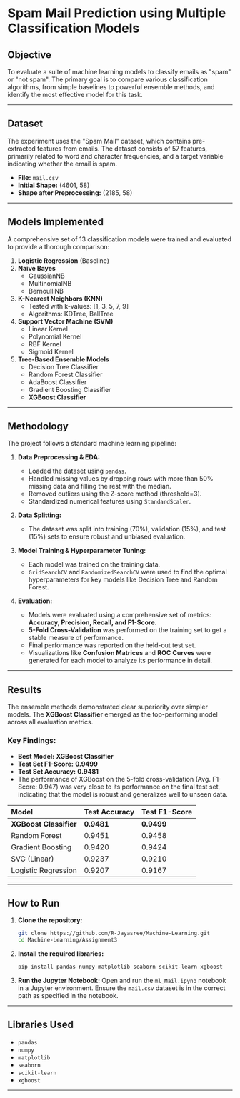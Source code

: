 # Spam Mail Prediction using Multiple Classification Models

## Objective

To evaluate a suite of machine learning models to classify emails as "spam" or "not spam". The primary goal is to compare various classification algorithms, from simple baselines to powerful ensemble methods, and identify the most effective model for this task. 

-----

## Dataset

The experiment uses the "Spam Mail" dataset, which contains pre-extracted features from emails. The dataset consists of 57 features, primarily related to word and character frequencies, and a target variable indicating whether the email is spam.

  - **File:** `mail.csv`
  - **Initial Shape:** (4601, 58)
  - **Shape after Preprocessing:** (2185, 58)

-----

## Models Implemented

A comprehensive set of 13 classification models were trained and evaluated to provide a thorough comparison:

1.  **Logistic Regression** (Baseline)
2.  **Naive Bayes**
      - GaussianNB
      - MultinomialNB
      - BernoulliNB
3.  **K-Nearest Neighbors (KNN)**
      - Tested with k-values: [1, 3, 5, 7, 9]
      - Algorithms: KDTree, BallTree
4.  **Support Vector Machine (SVM)**
      - Linear Kernel
      - Polynomial Kernel
      - RBF Kernel
      - Sigmoid Kernel
5.  **Tree-Based Ensemble Models**
      - Decision Tree Classifier
      - Random Forest Classifier
      - AdaBoost Classifier
      - Gradient Boosting Classifier
      - **XGBoost Classifier**

-----

## Methodology

The project follows a standard machine learning pipeline:

1.  **Data Preprocessing & EDA:**

      - Loaded the dataset using `pandas`.
      - Handled missing values by dropping rows with more than 50% missing data and filling the rest with the median.
      - Removed outliers using the Z-score method (threshold=3).
      - Standardized numerical features using `StandardScaler`.

2.  **Data Splitting:**

      - The dataset was split into training (70%), validation (15%), and test (15%) sets to ensure robust and unbiased evaluation.

3.  **Model Training & Hyperparameter Tuning:**

      - Each model was trained on the training data.
      - `GridSearchCV` and `RandomizedSearchCV` were used to find the optimal hyperparameters for key models like Decision Tree and Random Forest.

4.  **Evaluation:**

      - Models were evaluated using a comprehensive set of metrics: **Accuracy, Precision, Recall, and F1-Score**.
      - **5-Fold Cross-Validation** was performed on the training set to get a stable measure of performance.
      - Final performance was reported on the held-out test set.
      - Visualizations like **Confusion Matrices** and **ROC Curves** were generated for each model to analyze its performance in detail.

-----

## Results

The ensemble methods demonstrated clear superiority over simpler models. The **XGBoost Classifier** emerged as the top-performing model across all evaluation metrics.

### Key Findings:

  - **Best Model:** **XGBoost Classifier**
  - **Test Set F1-Score:** **0.9499**
  - **Test Set Accuracy:** **0.9481**
  - The performance of XGBoost on the 5-fold cross-validation (Avg. F1-Score: 0.947) was very close to its performance on the final test set, indicating that the model is robust and generalizes well to unseen data.

| Model | Test Accuracy | Test F1-Score |
| :--- | :--- | :--- |
| **XGBoost Classifier** | **0.9481** | **0.9499** |
| Random Forest | 0.9451 | 0.9458 |
| Gradient Boosting | 0.9420 | 0.9424 |
| SVC (Linear) | 0.9237 | 0.9210 |
| Logistic Regression | 0.9207 | 0.9167 |

-----

## How to Run

1.  **Clone the repository:**

    ```bash
    git clone https://github.com/R-Jayasree/Machine-Learning.git
    cd Machine-Learning/Assignment3
    ```

2.  **Install the required libraries:**

    ```bash
    pip install pandas numpy matplotlib seaborn scikit-learn xgboost
    ```

3.  **Run the Jupyter Notebook:**
    Open and run the `ml_Mail.ipynb` notebook in a Jupyter environment. Ensure the `mail.csv` dataset is in the correct path as specified in the notebook.

-----

## Libraries Used

  - `pandas`
  - `numpy`
  - `matplotlib`
  - `seaborn`
  - `scikit-learn`
  - `xgboost`

-----


